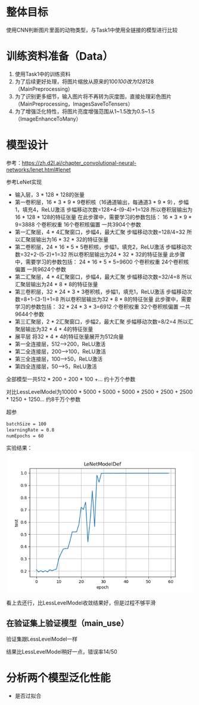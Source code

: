 # 整体目标

使用CNN判断图片里面的动物类型，与Task1中使用全链接的模型进行比较

# 训练资料准备（Data）

1. 使用Task1中的训练资料
2. 为了后续更好处理，将图片缩放从原来的100*100改为128*128（MainPreprocessing）
3. 为了识别更多细节，输入图片将不再转为灰度图，直接处理彩色图片（MainPreprocessing，ImagesSaveToTensers）
4. 为了增强泛化特性，将图片亮度增强范围从1~1.5改为0.5~1.5（ImageEnhanceToMany）

# 模型设计

参考：https://zh.d2l.ai/chapter_convolutional-neural-networks/lenet.html#lenet

参考LeNet实现

* 输入层，3 * 128 * 128的张量
* 第一卷积层，16 * 3 * 9 * 9卷积核（16通道输出，每通道3 * 9 * 9），步幅1，填充4，ReLU激活
  步幅移动次数=128+4-(9-4)+1=128
  所以卷积层输出为16 * 128 * 128的特征张量
  在此步骤中，需要学习的参数包括：
  16 * 3 * 9 * 9=3888 个卷积权重
  16个卷积核偏置
  一共3904个参数
* 第一汇聚层，4 * 4汇聚窗口，步幅4，最大汇聚
  步幅移动次数=128/4=32
  所以汇聚层输出为16 * 32 * 32的特征张量
* 第二卷积层，24 * 16 * 5 * 5卷积核，步幅1，填充2，ReLU激活
  步幅移动次数=32+2-(5-2)+1=32
  所以卷积层输出为24 * 32 * 32的特征张量
  此步骤中，需要学习的参数包括：
  24 * 16 * 5 * 5=9600 个卷积权重
  24个卷积核偏置
  一共9624个参数
* 第二汇聚层，4 * 4汇聚窗口，步幅4，最大汇聚
  步幅移动次数=32/4=8
  所以汇聚层输出为24 * 8 * 8的特征张量
* 第三卷积层，32 * 24 * 3 * 3卷积核，步幅1，填充1，ReLU激活
  步幅移动次数=8+1-(3-1)+1=8
  所以卷积层输出为32 * 8 * 8的特征张量
  此步骤中，需要学习的参数包括：
  32 * 24 * 3 * 3=6912 个卷积权重
  32个卷积核偏置
  一共9644个参数
* 第三汇聚层，2 * 2汇聚窗口，步幅2，最大汇聚
  步幅移动次数=8/2=4
  所以汇聚层输出为32 * 4 * 4的特征张量
* 展平层 将32 * 4 * 4的特征张量展开为512向量
* 第一全连接层，512-->200，ReLU激活
* 第二全连接层，200-->100，ReLU激活
* 第三全连接层，100-->50，ReLU激活
* 第四全连接层，50-->5，ReLU激活

全部模型一共512 * 200 + 200 * 100 +... 约十万个参数

对比LessLevelModel为10000 * 5000 + 5000 + 5000 * 2500 + 2500 + 2500 * 1250 + 1250... 约8千万个参数

超参
~~~
batchSize = 100
learningRate = 0.8
numEpochs = 60
~~~

实验结果：
![LeNetModelDef.png](OptRecords%2FLeNetModelDef.png)

看上去还行，比LessLevelModel收敛结果好，但是过程不够平滑

## 在验证集上验证模型（main_use）

验证集跟LessLevelModel一样

结果比LessLevelModel稍好一点，错误率14/50

# 分析两个模型泛化性能

* 是否过拟合

